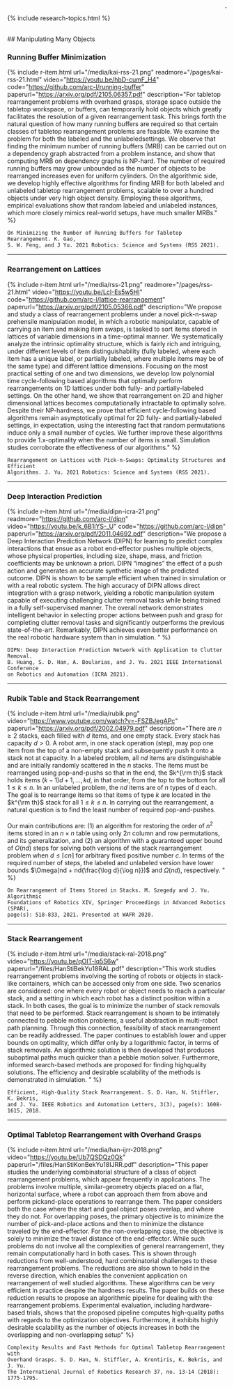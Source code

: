 <div style="text-align: right">
  <a href="https://scholar.google.com/citations?user=jkRa2LEAAAAJ&hl=en"><span style="color:blue">&nbsp;</span></a>
</div>

{% include research-topics.html %} 

<br />
## Manipulating Many Objects

### Running Buffer Minimization

{% include r-item.html 
   url="/media/kai-rss-21.png" 
   readmore="/pages/kai-rss-21.html" 
   video="https://youtu.be/hbD-cumF_H4" 
   code="https://github.com/arc-l/running-buffer" 
   paperurl="https://arxiv.org/pdf/2105.06357.pdf" 
   description="For tabletop rearrangement problems with overhand grasps, storage space outside the tabletop workspace, or buffers, can temporarily hold objects which greatly facilitates the resolution of a given rearrangement task. This brings forth the natural question of how many running buffers are required so that certain classes of tabletop rearrangement problems are feasible. We examine the problem for both the labeled and the unlabeledsettings. We observe that finding the minimum number of running buffers (MRB) can be carried out on a dependency graph abstracted from a problem instance, and show that computing MRB on dependency graphs is NP-hard. The number of required running buffers may grow unbounded as the number of objects to be rearranged increases even for uniform cylinders. On the algorithmic side, we develop highly effective algorithms for finding MRB for both labeled and unlabeled tabletop rearrangement problems, scalable to over a hundred objects under very high object density. Employing these algorithms, empirical evaluations show that random labeled and unlabeled instances, which more closely mimics real-world setups, have much smaller MRBs." %}

```
On Minimizing the Number of Running Buffers for Tabletop Rearrangement. K. Gao,
S. W. Feng, and J Yu. 2021 Robotics: Science and Systems (RSS 2021).
```

<hr />

### Rearrangement on Lattices

{% include r-item.html 
   url="/media/rss-21.png" 
   readmore="/pages/rss-21.html" 
   video="https://youtu.be/LcI-Es5w5HI" 
   code="https://github.com/arc-l/lattice-rearrangement" 
   paperurl="https://arxiv.org/pdf/2105.05366.pdf" 
   description="We propose and study a class of rearrangement problems under a novel pick-n-swap prehensile manipulation model, in which a robotic manipulator, capable of carrying an item and making item swaps, is tasked to sort items stored in lattices of variable dimensions in a time-optimal manner. We systematically analyze the intrinsic optimality structure, which is fairly rich and intriguing, under different levels of item distinguishability (fully labeled, where each item has a unique label, or partially labeled, where multiple items may be of the same type) and different lattice dimensions. Focusing on the most practical setting of one and two dimensions, we develop low polynomial time cycle-following based algorithms that optimally perform rearrangements on 1D lattices under both fully- and partially-labeled settings. On the other hand, we show that rearrangement on 2D and higher dimensional lattices becomes computationally intractable to optimally solve. Despite their NP-hardness, we prove that efficient cycle-following based algorithms remain asymptotically optimal for 2D fully- and partially-labeled settings, in expectation, using the interesting fact that random permutations induce only a small number of cycles. We further improve these algorithms to provide 1.x-optimality when the number of items is small. Simulation studies corroborate the effectiveness of our algorithms." %}

```
Rearrangement on Lattices with Pick-n-Swaps: Optimality Structures and Efficient 
Algorithms. J. Yu. 2021 Robotics: Science and Systems (RSS 2021). 
```

<hr />

### Deep Interaction Prediction

{% include r-item.html 
   url="/media/dipn-icra-21.png"
   readmore="https://github.com/arc-l/dipn" 
   video="https://youtu.be/k_6B1iYS-_U" 
   code="https://github.com/arc-l/dipn" 
   paperurl="https://arxiv.org/pdf/2011.04692.pdf" 
   description="We propose a Deep Interaction Prediction Network (DIPN) for learning to predict complex interactions that ensue as a robot end-effector pushes multiple objects, whose physical properties, including size, shape, mass, and friction coefficients may be unknown a priori. DIPN “imagines” the effect of a push action and generates an accurate synthetic image of the predicted outcome. DIPN is shown to be sample efficient when trained in simulation or with a real robotic system. The high accuracy of DIPN allows direct integration with a grasp network, yielding a robotic manipulation system capable of executing challenging clutter removal tasks while being trained in a fully self-supervised manner. The overall network demonstrates intelligent behavior in selecting proper actions between push and grasp for completing clutter removal tasks and significantly outperforms the previous state-of-the-art. Remarkably, DIPN achieves even better performance on the real robotic hardware system than in simulation. " %}

```
DIPN: Deep Interaction Prediction Network with Application to Clutter Removal. 
B. Huang, S. D. Han, A. Boularias, and J. Yu. 2021 IEEE International Conference 
on Robotics and Automation (ICRA 2021).
```

<hr />

### Rubik Table and Stack Rearrangement 

{% include r-item.html 
   url="/media/rubik.png" 
   video="https://www.youtube.com/watch?v=-FSZBJegAPc" 
   paperurl="https://arxiv.org/pdf/2002.04979.pdf" 
   description="There are $n \ge 2$ stacks, each filled with $d$ items, and one empty stack. Every stack has capacity $d > 0$. A robot arm, in one stack operation (step), may pop one item from the top of a non-empty stack and subsequently push it onto a stack not at capacity. In a labeled problem, all $nd$ items are distinguishable and are initially randomly scattered in the $n$ stacks. The items must be rearranged using  pop-and-pushs so that in the end, the  $k^{\rm th}$ stack holds items $(k-1)d +1, \ldots, kd$, in that order, from the top to the bottom for all $1 \le k \le n$. In an unlabeled problem, the $nd$ items are of $n$ types of $d$ each. The goal is to rearrange items so that items 
of type $k$ are located in the $k^{\rm th}$ stack for all $1 \le k \le n$. In carrying out the rearrangement, a natural question is to find the least number of required pop-and-pushes.<br/><br/>
Our main contributions are: (1) an algorithm for restoring the order of $n^2$ items stored in an $n \times n$ table using only $2n$  column and row permutations, and its generalization, and (2) an algorithm with a guaranteed upper bound of $O(nd)$ steps for solving both versions of the stack rearrangement problem when $d \le \lceil cn \rceil$ for arbitrary fixed positive number $c$. In terms of the required number of steps, the labeled and unlabeled version have lower bounds $\Omega(nd + nd{\frac{\log d}{\log n}})$ and $\Omega(nd)$, respectively. " %}

```
On Rearrangement of Items Stored in Stacks. M. Szegedy and J. Yu. Algorithmic 
Foundations of Robotics XIV, Springer Proceedings in Advanced Robotics (SPAR), 
page(s): 518-833, 2021. Presented at WAFR 2020.
```

<hr />

### Stack Rearrangement

{% include r-item.html 
   url="/media/stack-ral-2018.png" 
   video="https://youtu.be/qOIT-lq5S6w" 
   paperurl="/files/HanStiBekYu18RAL.pdf" 
   description="This work studies rearrangement problems involving the sorting of robots or objects in stack-like containers, which can be accessed only from one side. Two scenarios are considered: one where every robot or object needs to reach a particular stack, and a setting in which each robot has a distinct position within a stack. In both cases, the goal is to minimize the number of stack removals that need to be performed. Stack rearrangement is shown to be intimately connected to pebble motion problems, a useful abstraction in multi-robot path planning. Through this connection, feasibility of stack rearrangement can be readily addressed. The paper continues to establish lower and upper bounds on optimality, which differ only by a logarithmic factor, in terms of stack removals. An algorithmic solution is then developed that produces suboptimal paths much quicker than a pebble motion solver. Furthermore, informed search-based methods are proposed for finding highquality solutions. The efficiency and desirable scalability of the
methods is demonstrated in simulation.
" %}

```
Efficient, High-Quality Stack Rearrangement. S. D. Han, N. Stiffler, K. Bekris, 
and J. Yu. IEEE Robotics and Automation Letters, 3(3), page(s): 1608-1615, 2018. 
```

<hr />

### Optimal Tabletop Rearrangement with Overhand Grasps

{% include r-item.html 
   url="/media/han-ijrr-2018.png" 
   video="https://youtu.be/Ub7QSDQz0Qk" 
   paperurl="/files/HanStiKonBekYu18IJRR.pdf" 
   description="This paper studies the underlying combinatorial structure of a class of object rearrangement problems, which appear frequently in applications. The problems involve multiple, similar-geometry objects placed on a flat, horizontal surface, where a robot can approach them from above and perform pickand-place operations to rearrange them. The paper considers both the case where the start and goal object poses overlap, and where they do not. For overlapping poses, the primary objective is to minimize the number of pick-and-place actions and then to minimize the distance traveled by the end-effector. For the non-overlapping case, the objective is solely to minimize the travel distance of the end-effector. While such problems do not involve all the complexities of general rearrangement, they remain computationally hard in both cases. This is shown through reductions from well-understood, hard combinatorial challenges to these rearrangement problems. The reductions are also shown to hold in the reverse direction, which enables the convenient application on rearrangement of well studied algorithms. These algorithms can be very efficient in practice despite the hardness results. The paper builds on these reduction results to propose an algorithmic pipeline for dealing with the rearrangement problems. Experimental evaluation, including hardware-based trials, shows that the proposed pipeline computes high-quality paths with regards to the optimization objectives. Furthermore, it exhibits highly desirable scalability as the number of objects increases in both the overlapping and non-overlapping setup" %}

```
Complexity Results and Fast Methods for Optimal Tabletop Rearrangement with 
Overhand Grasps. S. D. Han, N. Stiffler, A. Krontiris, K. Bekris, and J. Yu. 
The International Journal of Robotics Research 37, no. 13-14 (2018): 1775-1795.
```



